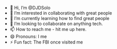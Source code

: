 - 👋 Hi, I’m @DJDSolo
- 👀 I’m interested in collaborating with great people
- 🌱 I’m currently learning how to find great people
- 💞️ I’m looking to collaborate on anything tech.
- 📫 How to reach me - hit me up here.
- 😄 Pronouns: I me
- ⚡ Fun fact: The FBI once visited me

<!---
DJDSolo/DJDSolo is a ✨ special ✨ repository because its `README.md` (this file) appears on your GitHub profile.
You can click the Preview link to take a look at your changes.
--->

